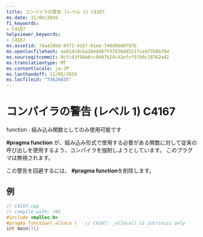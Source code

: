 ```yaml
---
title: コンパイラの警告 (レベル 1) C4167
ms.date: 11/04/2016
f1_keywords:
- C4167
helpviewer_keywords:
- C4167
ms.assetid: 74a420bd-9371-4167-b1ee-74dd8680f97b
ms.openlocfilehash: aa81dc0cba264dd6ff37d3bdd521fce477b8b70d
ms.sourcegitcommit: 0cfc43f90a6cc8b97b24c42efcf5fb9c18762a42
ms.translationtype: MT
ms.contentlocale: ja-JP
ms.lasthandoff: 11/05/2019
ms.locfileid: "73624835"
---
```

# <a name="compiler-warning-level-1-c4167"></a>コンパイラの警告 (レベル 1) C4167

function : 組み込み関数としてのみ使用可能です

**#pragma function** が、組み込み形式で使用する必要がある関数に対して従来の呼び出しを使用するよう、コンパイラを強制しようとしています。 このプラグマは無視されます。

この警告を回避するには、 **#pragma function**を削除します。

## <a name="example"></a>例

```cpp
// C4167.cpp
// compile with: /W1
#include <malloc.h>
#pragma function(_alloca )   // C4167: _alloca() is intrinsic only
int main(){}
```